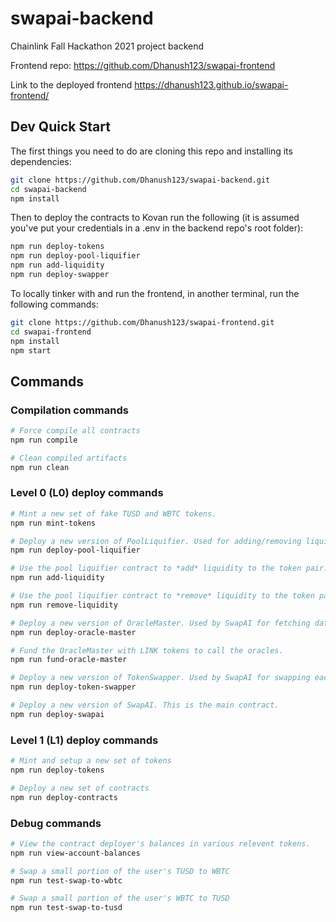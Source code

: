 # swapai-backend
 Chainlink Fall Hackathon 2021 project backend

Frontend repo: https://github.com/Dhanush123/swapai-frontend

Link to the deployed frontend https://dhanush123.github.io/swapai-frontend/

## Dev Quick Start

The first things you need to do are cloning this repo and installing its
dependencies:

```sh
git clone https://github.com/Dhanush123/swapai-backend.git
cd swapai-backend
npm install
```

Then to deploy the contracts to Kovan run the following (it is assumed you've put your credentials in a .env in the backend repo's root folder):
```sh
npm run deploy-tokens
npm run deploy-pool-liquifier
npm run add-liquidity
npm run deploy-swapper
```

To locally tinker with and run the frontend, in another terminal, run the following commands:

```sh
git clone https://github.com/Dhanush123/swapai-frontend.git
cd swapai-frontend
npm install
npm start
```

## Commands

### Compilation commands

```bash
# Force compile all contracts
npm run compile

# Clean compiled artifacts
npm run clean
```

### Level 0 (L0) deploy commands
```bash
# Mint a new set of fake TUSD and WBTC tokens.
npm run mint-tokens

# Deploy a new version of PoolLiquifier. Used for adding/removing liquidity to the token pair.
npm run deploy-pool-liquifier

# Use the pool liquifier contract to *add* liquidity to the token pair.
npm run add-liquidity

# Use the pool liquifier contract to *remove* liquidity to the token pair.
npm run remove-liquidity

# Deploy a new version of OracleMaster. Used by SwapAI for fetching data from oracle endpoints for smart swapping.
npm run deploy-oracle-master

# Fund the OracleMaster with LINK tokens to call the oracles.
npm run fund-oracle-master

# Deploy a new version of TokenSwapper. Used by SwapAI for swapping each user's currency between TUSD and WBTC.
npm run deploy-token-swapper

# Deploy a new version of SwapAI. This is the main contract.
npm run deploy-swapai
```

### Level 1 (L1) deploy commands
```bash
# Mint and setup a new set of tokens
npm run deploy-tokens

# Deploy a new set of contracts
npm run deploy-contracts
```

### Debug commands

```bash
# View the contract deployer's balances in various relevent tokens.
npm run view-account-balances

# Swap a small portion of the user's TUSD to WBTC
npm run test-swap-to-wbtc

# Swap a small portion of the user's WBTC to TUSD
npm run test-swap-to-tusd
```
